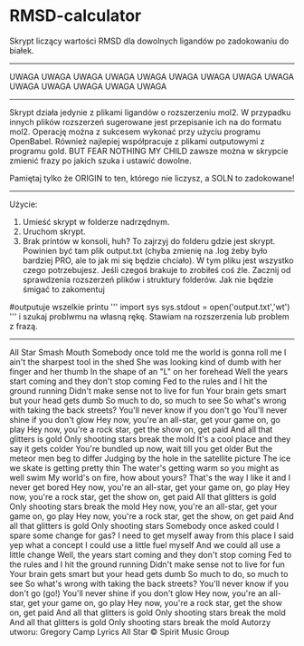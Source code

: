 # RMSD-calculator
Skrypt liczący wartości RMSD dla dowolnych ligandów po zadokowaniu do białek.
_ _ _ _ _ _ _ _ _ _ _ _ _ _ _ _ _ _ _ _ _ _ _ _ _ _ _ _ _ _ _ _ _ _ _ _ _ _ _ _ 
UWAGA UWAGA UWAGA UWAGA UWAGA UWAGA UWAGA UWAGA UWAGA UWAGA UWAGA UWAGA UWAGA UWAGA 
_ _ _ _ _ _ _ _ _ _ _ _ _ _ _ _ _ _ _ _ _ _ _ _ _ _ _ _ _ _ _ _ _ _ _ _ _ _ _ _ 
Skrypt działa jedynie z plikami ligandów o rozszerzeniu mol2. W przypadku innych
plików rozszerzeń sugerowane jest przepisanie ich na do formatu mol2. Operację
można z sukcesem wykonać przy użyciu programu OpenBabel. Również najlepiej 
współpracuje z plikami outputowymi z programu gold. BUT FEAR NOTHING MY CHILD
zawsze można w skrypcie zmienić frazy po jakich szuka i ustawić dowolne. 

Pamiętaj tylko że ORIGIN to ten, którego nie liczysz, a SOLN to zadokowane!
_ _ _ _ _ _ _ _ _ _ _ _ _ _ _ _ _ _ _ _ _ _ _ _ _ _ _ _ _ _ _ _ _ _ _ _ _ _ _ _ 

Użycie:
1. Umieść skrypt w folderze nadrzędnym.
2. Uruchom skrypt. 
3. Brak printów w konsoli, huh? To zajrzyj do folderu gdzie jest skrypt. Powinien
być tam plik output.txt (chyba zmienię na .log żeby było bardziej PRO, ale to jak 
mi się będzie chciało). W tym pliku jest wszystko czego potrzebujesz. Jeśli czegoś
brakuje to zrobiłeś coś źle. Zacznij od sprawdzenia rozszerzeń plików i struktury
folderów. Jak nie będzie śmigać to zakomentuj 

#outputuje wszelkie printu
'''
import sys
sys.stdout = open('output.txt','wt')
'''
i szukaj problwmu na własną rękę. Stawiam na rozszerzenia lub problem z frazą.
_ _ _ _ _ _ _ _ _ _ _ _ _ _ _ _ _ _ _ _ _ _ _ _ _ _ _ _ _ _ _ _ _ _ _ _ _ _ _ _ 

All Star
Smash Mouth
Somebody once told me the world is gonna roll me
I ain't the sharpest tool in the shed
She was looking kind of dumb with her finger and her thumb
In the shape of an "L" on her forehead
Well the years start coming and they don't stop coming
Fed to the rules and I hit the ground running
Didn't make sense not to live for fun
Your brain gets smart but your head gets dumb
So much to do, so much to see
So what's wrong with taking the back streets?
You'll never know if you don't go
You'll never shine if you don't glow
Hey now, you're an all-star, get your game on, go play
Hey now, you're a rock star, get the show on, get paid
And all that glitters is gold
Only shooting stars break the mold
It's a cool place and they say it gets colder
You're bundled up now, wait till you get older
But the meteor men beg to differ
Judging by the hole in the satellite picture
The ice we skate is getting pretty thin
The water's getting warm so you might as well swim
My world's on fire, how about yours?
That's the way I like it and I never get bored
Hey now, you're an all-star, get your game on, go play
Hey now, you're a rock star, get the show on, get paid
All that glitters is gold
Only shooting stars break the mold
Hey now, you're an all-star, get your game on, go play
Hey now, you're a rock star, get the show, on get paid
And all that glitters is gold
Only shooting stars
Somebody once asked could I spare some change for gas?
I need to get myself away from this place
I said yep what a concept
I could use a little fuel myself
And we could all use a little change
Well, the years start coming and they don't stop coming
Fed to the rules and I hit the ground running
Didn't make sense not to live for fun
Your brain gets smart but your head gets dumb
So much to do, so much to see
So what's wrong with taking the back streets?
You'll never know if you don't go (go!)
You'll never shine if you don't glow
Hey now, you're an all-star, get your game on, go play
Hey now, you're a rock star, get the show on, get paid
And all that glitters is gold
Only shooting stars break the mold
And all that glitters is gold
Only shooting stars break the mold
Autorzy utworu: Gregory Camp
Lyrics All Star © Spirit Music Group

